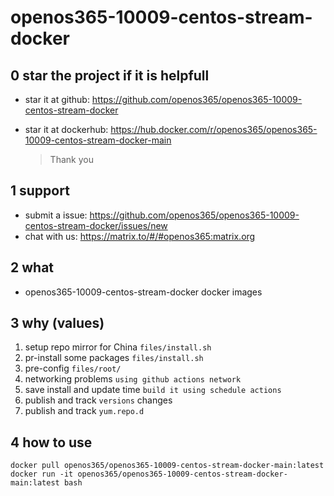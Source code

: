# openos365-10009-centos-stream-docker

## 0 star the project if it is helpfull

* star it at github: https://github.com/openos365/openos365-10009-centos-stream-docker
* star it at dockerhub: https://hub.docker.com/r/openos365/openos365-10009-centos-stream-docker-main

  > Thank you

## 1 support

* submit a issue: https://github.com/openos365/openos365-10009-centos-stream-docker/issues/new
* chat with us: https://matrix.to/#/#openos365:matrix.org

## 2 what

* openos365-10009-centos-stream-docker docker images
  
## 3 why (values)

1. setup repo mirror for China `files/install.sh`
1. pr-install some packages `files/install.sh`
1. pre-config `files/root/`
1. networking problems `using github actions network`
1. save install and update time `build it using schedule actions`
1. publish and track `versions` changes
1. publish and track `yum.repo.d`

## 4 how to use

```
docker pull openos365/openos365-10009-centos-stream-docker-main:latest
docker run -it openos365/openos365-10009-centos-stream-docker-main:latest bash
```
